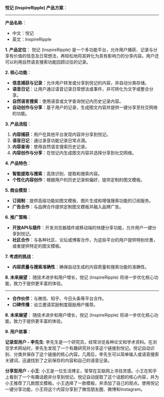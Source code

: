 **悦记 (InspireRipple) 产品方案**：

---

**产品名称**：
- 中文：悦记
- 英文：InspireRipple

**1. 产品定位**：
悦记 (InspireRipple) 是一个多功能平台，允许用户捕获、记录与分享有价值的信息及日常想法，再轻松地将其转化为具有影响力的分享内容。用户还可以利用自然语言搜索功能回顾过往的记录。

**2. 核心功能**：

- **信息捕获与记录**：允许用户转发或分享到悦记的内容，并自动分类存储。
- **语音日记**：让用户通过语音记录日常想法或事件，并可转化为文字或整合分享。
- **自然语言搜索**：使用语音或文字查询悦记内历史记录内容。
- **自动创作与分享**：基于用户的记录，生成图文内容并提供一键分享至社交网络的功能。

**3. 产品流程**：

1. **内容捕获**：用户在其他平台发现内容并分享到悦记。
2. **语音日记**：通过录音功能记录日常点滴。
3. **内容查询**：使用自然语言搜索历史记录。
4. **内容创作与分享**：在悦记内生成图文内容并选择分享到社交网络。

**4. 产品特色**：

- **智能提取与搜索**：高效识别、提取和搜索内容。
- **个性化内容创作**：根据用户的历史记录和偏好，提供定制的图文模板。

**5. 商业模型**：

- **订阅制**：提供高级功能如图文模板、图片生成和增强搜索功能的订阅服务。
- **广告合作**：与品牌合作提供定制图文模板并融入品牌广告。

**6. 推广策略**：

- **开放API与插件**：开发浏览器插件或移动端的快捷分享功能，允许用户一键分享到悦记。
- **社区合作**：与各种社区、论坛或博客合作，为这些平台的用户提供特别优惠，或者提供特定的图文模板。

**7. 考虑的挑战**：

- **内容质量与搜索准确性**：确保自动生成的内容质量和搜索功能的准确性。

**8. 未来展望**：
随技术进步和用户增长，悦记 (InspireRipple) 将进一步优化核心功能，致力于提供更丰富的体验。

---
- **合作伙伴**：与微信、知乎、今日头条等平台合作。
- **口碑传播**：设立邀请奖励制度鼓励用户推荐。

**8. 未来展望**：
随技术进步和用户增长，悦记 (InspireRipple) 将进一步优化核心功能，致力于提供更丰富的体验。

**9. 用户故事**：

**记录型用户 - 李先生**:
李先生是一个研究员，经常浏览各种论文和学术资料。在浏览学术网站时，李先生发现了一个有趣研究并分享这个链接到悦记。悦记自动识别、分类并保存了这个链接的核心内容。几周后，李先生可以简单输入或语音搜索关键词，迅速找到了之前保存的内容和自己的语音记录。

**分享型用户 - 小王**:
小王是一位生活博主，常常在互联网上寻找灵感。小王在知乎上看到了一个有趣话题并分享到悦记。悦记自动提取了这个话题的核心内容，并为小王推荐了几款图文模板。小王选择了一款模板，并添加了自己的观点。使用悦记一键分享功能，小王将这个内容分享到了微信朋友圈、微博和Instagram。
